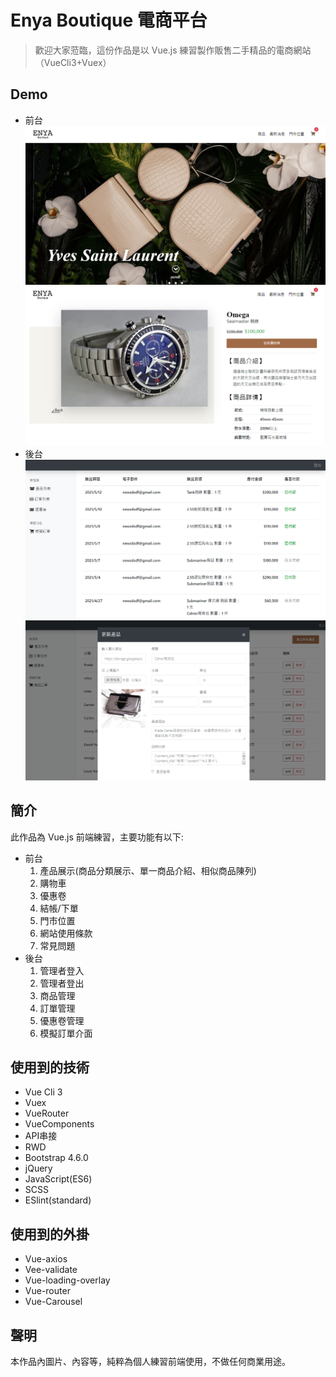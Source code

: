 # Enya Boutique 電商平台
>歡迎大家蒞臨，這份作品是以 Vue.js 練習製作販售二手精品的電商網站（VueCli3+Vuex）


## Demo
* 前台
![](https://github.com/testmeiswrong2020/vue_project_20210407/blob/main/public/img/frontEndPicForGithub.jpg?raw=true)
![](https://github.com/testmeiswrong2020/vue_project_20210407/blob/main/public/img/frontEndPicForGithub1.jpg?raw=true)
* 後台
![](https://github.com/testmeiswrong2020/vue_project_20210407/blob/main/public/img/backendPicForGithub.jpg?raw=true)
![](https://github.com/testmeiswrong2020/vue_project_20210407/blob/main/public/img/backendPicForGithub1.jpg?raw=true)



## 簡介
此作品為 Vue.js 前端練習，主要功能有以下:
* 前台
  1. 產品展示(商品分類展示、單一商品介紹、相似商品陳列)
  1. 購物車
  1. 優惠卷
  1. 結帳/下單
  1. 門市位置
  1. 網站使用條款
  1. 常見問題
* 後台
  1. 管理者登入
  1. 管理者登出
  1. 商品管理
  1. 訂單管理
  1. 優惠卷管理
  1. 模擬訂單介面


## 使用到的技術
* Vue Cli 3
* Vuex
* VueRouter
* VueComponents
* API串接
* RWD
* Bootstrap 4.6.0
* jQuery
* JavaScript(ES6)
* SCSS
* ESlint(standard)


## 使用到的外掛
* Vue-axios
* Vee-validate
* Vue-loading-overlay
* Vue-router
* Vue-Carousel


## 聲明
本作品內圖片、內容等，純粹為個人練習前端使用，不做任何商業用途。
